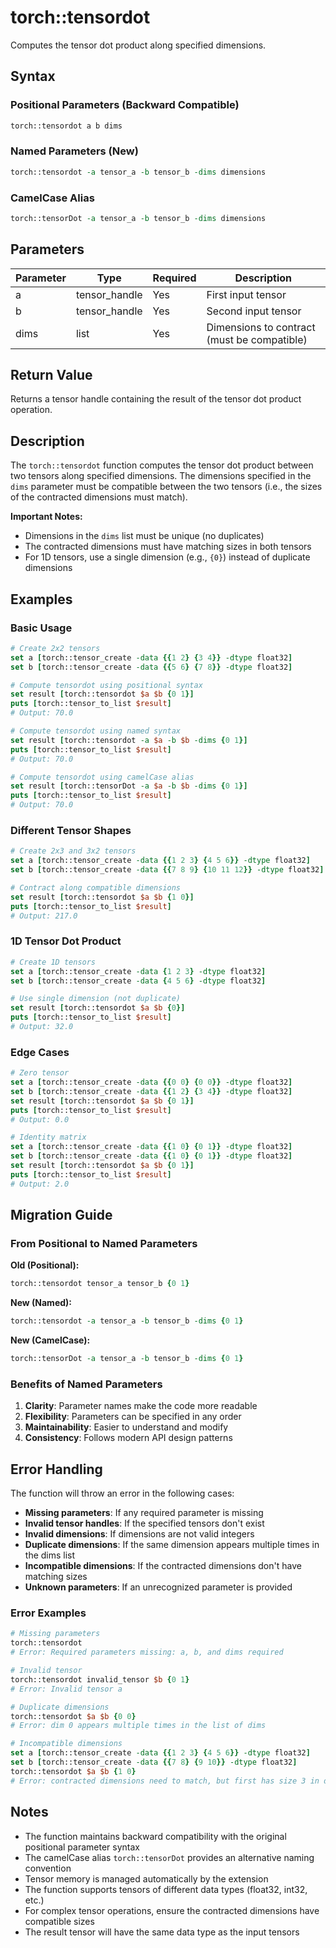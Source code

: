# torch::tensordot

Computes the tensor dot product along specified dimensions.

## Syntax

### Positional Parameters (Backward Compatible)
```tcl
torch::tensordot a b dims
```

### Named Parameters (New)
```tcl
torch::tensordot -a tensor_a -b tensor_b -dims dimensions
```

### CamelCase Alias
```tcl
torch::tensorDot -a tensor_a -b tensor_b -dims dimensions
```

## Parameters

| Parameter   | Type          | Required | Description                                 |
|-------------|---------------|----------|---------------------------------------------|
| a           | tensor_handle | Yes      | First input tensor                          |
| b           | tensor_handle | Yes      | Second input tensor                         |
| dims        | list          | Yes      | Dimensions to contract (must be compatible) |

## Return Value

Returns a tensor handle containing the result of the tensor dot product operation.

## Description

The `torch::tensordot` function computes the tensor dot product between two tensors along specified dimensions. The dimensions specified in the `dims` parameter must be compatible between the two tensors (i.e., the sizes of the contracted dimensions must match).

**Important Notes:**
- Dimensions in the `dims` list must be unique (no duplicates)
- The contracted dimensions must have matching sizes in both tensors
- For 1D tensors, use a single dimension (e.g., `{0}`) instead of duplicate dimensions

## Examples

### Basic Usage

```tcl
# Create 2x2 tensors
set a [torch::tensor_create -data {{1 2} {3 4}} -dtype float32]
set b [torch::tensor_create -data {{5 6} {7 8}} -dtype float32]

# Compute tensordot using positional syntax
set result [torch::tensordot $a $b {0 1}]
puts [torch::tensor_to_list $result]
# Output: 70.0

# Compute tensordot using named syntax
set result [torch::tensordot -a $a -b $b -dims {0 1}]
puts [torch::tensor_to_list $result]
# Output: 70.0

# Compute tensordot using camelCase alias
set result [torch::tensorDot -a $a -b $b -dims {0 1}]
puts [torch::tensor_to_list $result]
# Output: 70.0
```

### Different Tensor Shapes

```tcl
# Create 2x3 and 3x2 tensors
set a [torch::tensor_create -data {{1 2 3} {4 5 6}} -dtype float32]
set b [torch::tensor_create -data {{7 8 9} {10 11 12}} -dtype float32]

# Contract along compatible dimensions
set result [torch::tensordot $a $b {1 0}]
puts [torch::tensor_to_list $result]
# Output: 217.0
```

### 1D Tensor Dot Product

```tcl
# Create 1D tensors
set a [torch::tensor_create -data {1 2 3} -dtype float32]
set b [torch::tensor_create -data {4 5 6} -dtype float32]

# Use single dimension (not duplicate)
set result [torch::tensordot $a $b {0}]
puts [torch::tensor_to_list $result]
# Output: 32.0
```

### Edge Cases

```tcl
# Zero tensor
set a [torch::tensor_create -data {{0 0} {0 0}} -dtype float32]
set b [torch::tensor_create -data {{1 2} {3 4}} -dtype float32]
set result [torch::tensordot $a $b {0 1}]
puts [torch::tensor_to_list $result]
# Output: 0.0

# Identity matrix
set a [torch::tensor_create -data {{1 0} {0 1}} -dtype float32]
set b [torch::tensor_create -data {{1 0} {0 1}} -dtype float32]
set result [torch::tensordot $a $b {0 1}]
puts [torch::tensor_to_list $result]
# Output: 2.0
```

## Migration Guide

### From Positional to Named Parameters

**Old (Positional):**
```tcl
torch::tensordot tensor_a tensor_b {0 1}
```

**New (Named):**
```tcl
torch::tensordot -a tensor_a -b tensor_b -dims {0 1}
```

**New (CamelCase):**
```tcl
torch::tensorDot -a tensor_a -b tensor_b -dims {0 1}
```

### Benefits of Named Parameters

1. **Clarity**: Parameter names make the code more readable
2. **Flexibility**: Parameters can be specified in any order
3. **Maintainability**: Easier to understand and modify
4. **Consistency**: Follows modern API design patterns

## Error Handling

The function will throw an error in the following cases:

- **Missing parameters**: If any required parameter is missing
- **Invalid tensor handles**: If the specified tensors don't exist
- **Invalid dimensions**: If dimensions are not valid integers
- **Duplicate dimensions**: If the same dimension appears multiple times in the dims list
- **Incompatible dimensions**: If the contracted dimensions don't have matching sizes
- **Unknown parameters**: If an unrecognized parameter is provided

### Error Examples

```tcl
# Missing parameters
torch::tensordot
# Error: Required parameters missing: a, b, and dims required

# Invalid tensor
torch::tensordot invalid_tensor $b {0 1}
# Error: Invalid tensor a

# Duplicate dimensions
torch::tensordot $a $b {0 0}
# Error: dim 0 appears multiple times in the list of dims

# Incompatible dimensions
set a [torch::tensor_create -data {{1 2 3} {4 5 6}} -dtype float32]
set b [torch::tensor_create -data {{7 8} {9 10}} -dtype float32]
torch::tensordot $a $b {1 0}
# Error: contracted dimensions need to match, but first has size 3 in dim 1 and second has size 2 in dim 1
```

## Notes

- The function maintains backward compatibility with the original positional parameter syntax
- The camelCase alias `torch::tensorDot` provides an alternative naming convention
- Tensor memory is managed automatically by the extension
- The function supports tensors of different data types (float32, int32, etc.)
- For complex tensor operations, ensure the contracted dimensions have compatible sizes
- The result tensor will have the same data type as the input tensors 
